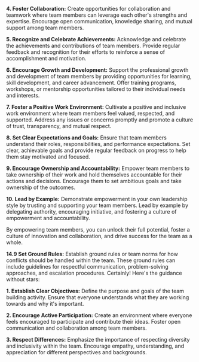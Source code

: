 **4. Foster Collaboration:**
 Create opportunities for collaboration and teamwork where team members can leverage each other's strengths and expertise. Encourage open communication, knowledge sharing, and mutual support among team members.

**5. Recognize and Celebrate Achievements:**
 Acknowledge and celebrate the achievements and contributions of team members. Provide regular feedback and recognition for their efforts to reinforce a sense of accomplishment and motivation.

**6. Encourage Growth and Development:**
 Support the professional growth and development of team members by providing opportunities for learning, skill development, and career advancement. Offer training programs, workshops, or mentorship opportunities tailored to their individual needs and interests.

**7. Foster a Positive Work Environment:** 
Cultivate a positive and inclusive work environment where team members feel valued, respected, and supported. Address any issues or concerns promptly and promote a culture of trust, transparency, and mutual respect.

**8. Set Clear Expectations and Goals:** 
Ensure that team members understand their roles, responsibilities, and performance expectations. Set clear, achievable goals and provide regular feedback on progress to help them stay motivated and focused.

**9. Encourage Ownership and Accountability:** 
Empower team members to take ownership of their work and hold themselves accountable for their actions and decisions. Encourage them to set ambitious goals and take ownership of the outcomes.

**10. Lead by Example:** 
Demonstrate empowerment in your own leadership style by trusting and supporting your team members. Lead by example by delegating authority, encouraging initiative, and fostering a culture of empowerment and accountability.

By empowering team members, you can unlock their full potential, foster a culture of innovation and collaboration, and drive success for the team as a whole.


**14.9 Set Ground Rules:**
Establish ground rules or team norms for how conflicts should be handled within the team. These ground rules can include guidelines for respectful communication, problem-solving approaches, and escalation procedures.
Certainly! Here's the guidance without stars:

**1. Establish Clear Objectives:**
 Define the purpose and goals of the team building activity. Ensure that everyone understands what they are working towards and why it's important.

**2. Encourage Active Participation:** 
Create an environment where everyone feels encouraged to participate and contribute their ideas. Foster open communication and collaboration among team members.

**3. Respect Differences:** 
Emphasize the importance of respecting diversity and inclusivity within the team. Encourage empathy, understanding, and appreciation for different perspectives and backgrounds.

